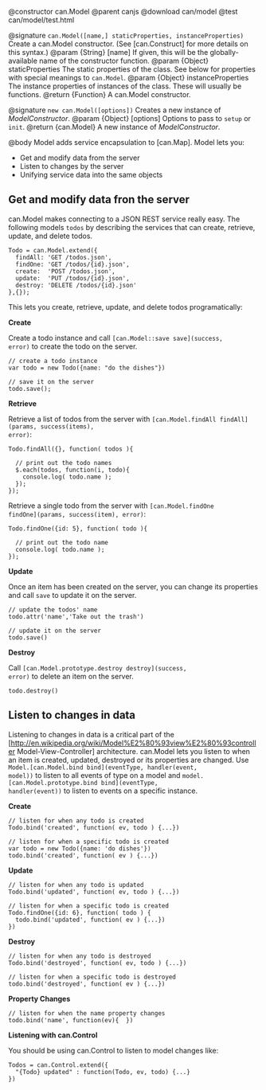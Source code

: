 @constructor can.Model
@parent canjs
@download can/model
@test can/model/test.html

@signature `can.Model([name,] staticProperties, instanceProperties)`
Create a can.Model constructor. (See [can.Construct] for more details on this syntax.)
@param {String} [name] If given, this will be the globally-available name of the constructor function.
@param {Object} staticProperties The static properties of the class. See below for properties with
special meanings to `can.Model`.
@param {Object} instanceProperties The instance properties of instances of the class. These will usually
be functions.
@return {Function} A can.Model constructor.

@signature `new can.Model([options])`
Creates a new instance of _ModelConstructor_.
@param {Object} [options] Options to pass to `setup` or `init`.
@return {can.Model} A new instance of _ModelConstructor_.

@body
Model adds service encapsulation to [can.Map].  Model lets you:

 - Get and modify data from the server
 - Listen to changes by the server
 - Unifying service data into the same objects
 
## Get and modify data fron the server

can.Model makes connecting to a JSON REST service 
really easy.  The following models `todos` by
describing the services that can create, retrieve,
update, and delete todos. 

    Todo = can.Model.extend({
      findAll: 'GET /todos.json',
      findOne: 'GET /todos/{id}.json',
      create:  'POST /todos.json',
      update:  'PUT /todos/{id}.json',
      destroy: 'DELETE /todos/{id}.json' 
    },{});

This lets you create, retrieve, update, and delete
todos programatically:

__Create__

Create a todo instance and 
call <code>[can.Model::save save]\(success, error\)</code>
to create the todo on the server.
    
    // create a todo instance
    var todo = new Todo({name: "do the dishes"})
    
    // save it on the server
    todo.save();

__Retrieve__

Retrieve a list of todos from the server with
<code>[can.Model.findAll findAll]\(params, success(items), error\)</code>: 
    
    Todo.findAll({}, function( todos ){
    
      // print out the todo names
      $.each(todos, function(i, todo){
        console.log( todo.name );
      });
    });

Retrieve a single todo from the server with
<code>[can.Model.findOne findOne]\(params, success(item), error\)</code>:

    Todo.findOne({id: 5}, function( todo ){
    
      // print out the todo name
      console.log( todo.name );
    });

__Update__

Once an item has been created on the server,
you can change its properties and call
<code>save</code> to update it on the server.

    // update the todos' name
    todo.attr('name','Take out the trash')
      
    // update it on the server
    todo.save()
      

__Destroy__

Call <code>[can.Model.prototype.destroy destroy]\(success, error\)</code>
to delete an item on the server.

    todo.destroy()

## Listen to changes in data

Listening to changes in data is a critical part of 
the [http://en.wikipedia.org/wiki/Model%E2%80%93view%E2%80%93controller Model-View-Controller]
architecture.  can.Model lets you listen to when an item is created, updated, destroyed
or its properties are changed. Use 
<code>Model.[can.Model.bind bind]\(eventType, handler(event, model)\)</code>
to listen to all events of type on a model and
<code>model.[can.Model.prototype.bind bind]\(eventType, handler(event)\)</code>
to listen to events on a specific instance.

__Create__

    // listen for when any todo is created
    Todo.bind('created', function( ev, todo ) {...})
    
    // listen for when a specific todo is created
    var todo = new Todo({name: 'do dishes'})
    todo.bind('created', function( ev ) {...})
  
__Update__

    // listen for when any todo is updated
    Todo.bind('updated', function( ev, todo ) {...})
    
    // listen for when a specific todo is created
    Todo.findOne({id: 6}, function( todo ) {
      todo.bind('updated', function( ev ) {...})
    })
  
__Destroy__

    // listen for when any todo is destroyed
    Todo.bind('destroyed', function( ev, todo ) {...})
   
    // listen for when a specific todo is destroyed
    todo.bind('destroyed', function( ev ) {...})

__Property Changes__

    // listen for when the name property changes
    todo.bind('name', function(ev){  })

__Listening with can.Control__

You should be using can.Control to listen to model changes like:

    Todos = can.Control.extend({
      "{Todo} updated" : function(Todo, ev, todo) {...}
    })
